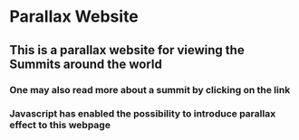 # Parallax Website

## This is a parallax website for viewing the Summits around the world
### One may also read more about a summit by clicking on the link
### Javascript has enabled the possibility to introduce parallax effect to this webpage